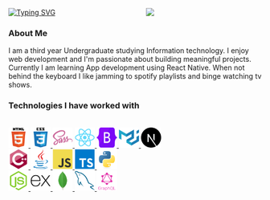 
[![Typing SVG](https://readme-typing-svg.herokuapp.com?font=Architects+Daughter&color=26c6da&size=30&lines=Hey!+It's+Megha!;Nice+to+see+you...;Thanks+for+stopping+by)](https://git.io/typing-svg)
<img align='right' src="https://media.giphy.com/media/ieyl9zmCjO4b4t6qoY/giphy.gif" width="230">

<h3>About Me</h3>

<p>
I am a third year Undergraduate studying Information technology. I enjoy web development and I'm passionate about building meaningful projects. Currently I am learning App development using React Native. When not behind the keyboard I like jamming to spotify playlists and binge watching tv shows.
<p>
<h3>Technologies I have worked with</h3>

<p> 
  <br>
  <a href="https://www.w3.org/html/" target="_blank"> 
    <img src="https://raw.githubusercontent.com/devicons/devicon/master/icons/html5/html5-original-wordmark.svg" alt="html5" width="40" height="40"/> 
  </a>
  <a href="https://www.w3schools.com/css/" target="_blank"> 
    <img src="https://raw.githubusercontent.com/devicons/devicon/master/icons/css3/css3-original-wordmark.svg" alt="css3" width="40" height="40"/> 
  </a>
   <a href="" target="_blank"> 
  <img src="https://raw.githubusercontent.com/devicons/devicon/master/icons/sass/sass-original.svg" alt="python" width="40" height="40"/> 
  </a>
  <a href="" target="_blank"> 
  <img src="https://raw.githubusercontent.com/devicons/devicon/master/icons/react/react-original.svg" alt="python" width="40" height="40"/> 
  </a>
<a href="" target="_blank"> 
  <img src="https://raw.githubusercontent.com/devicons/devicon/master/icons/bootstrap/bootstrap-original.svg" alt="python" width="40" height="40"/> 
  </a>
  <a href="">
     <img src="https://raw.githubusercontent.com/devicons/devicon/master/icons/materialui/materialui-original.svg" alt="python" width="40" height="40"/> 
  </a>
     <a href="" target="_blank"> 
  <img src="https://raw.githubusercontent.com/devicons/devicon/master/icons/nextjs/nextjs-original.svg" alt="python" width="40" height="40"/> 
  </a>
  <br>
  <a href="" target="_blank"> 
  <img src="https://raw.githubusercontent.com/devicons/devicon/master/icons/cplusplus/cplusplus-original.svg" alt="python" width="40" height="40"/> 
  </a>
  <a href="" target="_blank"> 
  <img src="https://raw.githubusercontent.com/devicons/devicon/master/icons/java/java-original.svg" alt="python" width="40" height="40"/> 
  </a>
   <a href="" target="_blank"> 
    <img src="https://raw.githubusercontent.com/devicons/devicon/master/icons/javascript/javascript-original.svg" alt="javascript" width="40" height="40"/> 
  </a> 
   <a href="" target="_blank"> 
    <img src="https://raw.githubusercontent.com/devicons/devicon/master/icons/typescript/typescript-original.svg" alt="javascript" width="40" height="40"/> 
  </a> 
    <a href="https://www.python.org" target="_blank"> 
    <img src="https://raw.githubusercontent.com/devicons/devicon/master/icons/python/python-original.svg" alt="python" width="40" height="40"/> 
  </a>  
  <br>
  <a href="" target="_blank"> 
  <img src="https://raw.githubusercontent.com/devicons/devicon/master/icons/nodejs/nodejs-original.svg" alt="python" width="40" height="40"/> 
  </a>
   <a href="" target="_blank"> 
  <img src="https://raw.githubusercontent.com/devicons/devicon/master/icons/express/express-original.svg" alt="python" width="40" height="40"/> 
  </a>
   <a href="" target="_blank"> 
  <img src="https://raw.githubusercontent.com/devicons/devicon/master/icons/mongodb/mongodb-original.svg" alt="python" width="40" height="40"/> 
  </a>
  <a href="" target="_blank">
     <img src="https://raw.githubusercontent.com/devicons/devicon/master/icons/mysql/mysql-original.svg" alt="python" width="40" height="40"/> 
  </a>
  <a href="" target="_blank">
    <img src="https://github.com/devicons/devicon/blob/master/icons/graphql/graphql-plain-wordmark.svg" alt="graphql width="40" height="40"/>
  </a>
 </p>
